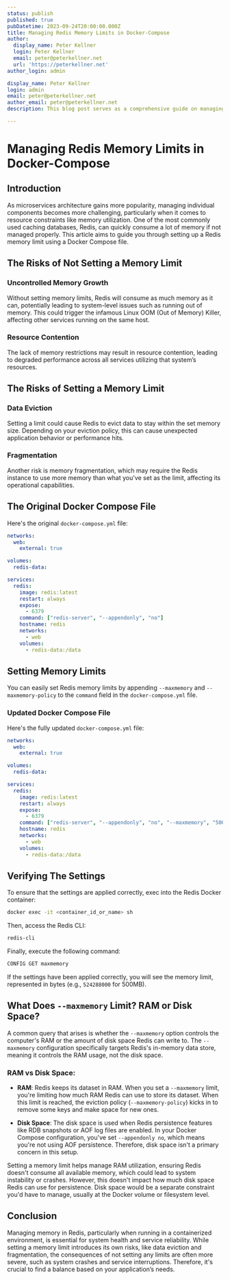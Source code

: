 ```yaml
---
status: publish
published: true
pubDatetime: 2023-09-24T20:00:00.000Z
title: Managing Redis Memory Limits in Docker-Compose
author:
  display_name: Peter Kellner
  login: Peter Kellner
  email: peter@peterkellner.net
  url: 'https://peterkellner.net'
author_login: admin

display_name: Peter Kellner
login: admin
email: peter@peterkellner.net
author_email: peter@peterkellner.net
description: This blog post serves as a comprehensive guide on managing Redis memory limits using a Docker Compose file. It covers the risks of not setting a memory limit—like uncontrolled memory growth and resource contention—as well as the potential downsides of setting one, such as data eviction. The post provides step-by-step instructions to modify the docker-compose.yml file, allowing for memory restrictions, and how to verify that the settings are correctly applied.

---
```


# Managing Redis Memory Limits in Docker-Compose

## Introduction

As microservices architecture gains more popularity, managing individual components becomes more challenging, particularly when it comes to resource constraints like memory utilization. One of the most commonly used caching databases, Redis, can quickly consume a lot of memory if not managed properly. This article aims to guide you through setting up a Redis memory limit using a Docker Compose file.

## The Risks of Not Setting a Memory Limit

### Uncontrolled Memory Growth

Without setting memory limits, Redis will consume as much memory as it can, potentially leading to system-level issues such as running out of memory. This could trigger the infamous Linux OOM (Out of Memory) Killer, affecting other services running on the same host.

### Resource Contention

The lack of memory restrictions may result in resource contention, leading to degraded performance across all services utilizing that system’s resources.

## The Risks of Setting a Memory Limit

### Data Eviction

Setting a limit could cause Redis to evict data to stay within the set memory size. Depending on your eviction policy, this can cause unexpected application behavior or performance hits.

### Fragmentation

Another risk is memory fragmentation, which may require the Redis instance to use more memory than what you've set as the limit, affecting its operational capabilities.

## The Original Docker Compose File

Here's the original `docker-compose.yml` file:

```yaml
networks:
  web:
    external: true

volumes:
  redis-data:

services:
  redis:
    image: redis:latest
    restart: always
    expose:
      - 6379
    command: ["redis-server", "--appendonly", "no"]
    hostname: redis
    networks:
      - web
    volumes:
      - redis-data:/data
```

## Setting Memory Limits

You can easily set Redis memory limits by appending `--maxmemory` and `--maxmemory-policy` to the `command` field in the `docker-compose.yml` file.

### Updated Docker Compose File

Here's the fully updated `docker-compose.yml` file:

```yaml
networks:
  web:
    external: true

volumes:
  redis-data:

services:
  redis:
    image: redis:latest
    restart: always
    expose:
      - 6379
    command: ["redis-server", "--appendonly", "no", "--maxmemory", "500mb", "--maxmemory-policy", "allkeys-lru"]
    hostname: redis
    networks:
      - web
    volumes:
      - redis-data:/data
```

## Verifying The Settings

To ensure that the settings are applied correctly, exec into the Redis Docker container:

```bash
docker exec -it <container_id_or_name> sh
```

Then, access the Redis CLI:

```bash
redis-cli
```

Finally, execute the following command:

```bash
CONFIG GET maxmemory
```

If the settings have been applied correctly, you will see the memory limit, represented in bytes (e.g., `524288000` for 500MB).

## What Does `--maxmemory` Limit? RAM or Disk Space?

A common query that arises is whether the `--maxmemory` option controls the computer's RAM or the amount of disk space Redis can write to. The `--maxmemory` configuration specifically targets Redis's in-memory data store, meaning it controls the RAM usage, not the disk space.

### RAM vs Disk Space:

* **RAM**: Redis keeps its dataset in RAM. When you set a `--maxmemory` limit, you're limiting how much RAM Redis can use to store its dataset. When this limit is reached, the eviction policy (`--maxmemory-policy`) kicks in to remove some keys and make space for new ones.

* **Disk Space**: The disk space is used when Redis persistence features like RDB snapshots or AOF log files are enabled. In your Docker Compose configuration, you've set `--appendonly no`, which means you're not using AOF persistence. Therefore, disk space isn't a primary concern in this setup.


Setting a memory limit helps manage RAM utilization, ensuring Redis doesn't consume all available memory, which could lead to system instability or crashes. However, this doesn't impact how much disk space Redis can use for persistence. Disk space would be a separate constraint you'd have to manage, usually at the Docker volume or filesystem level.

## Conclusion

Managing memory in Redis, particularly when running in a containerized environment, is essential for system health and service reliability. While setting a memory limit introduces its own risks, like data eviction and fragmentation, the consequences of not setting any limits are often more severe, such as system crashes and service interruptions. Therefore, it's crucial to find a balance based on your application’s needs.
